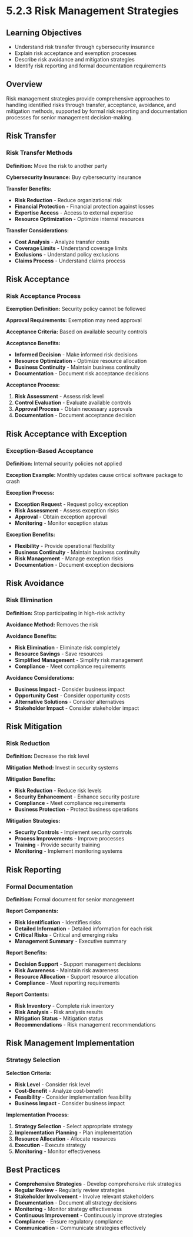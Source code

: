 # 5.2.3 Risk Management Strategies

## Learning Objectives
- Understand risk transfer through cybersecurity insurance
- Explain risk acceptance and exemption processes
- Describe risk avoidance and mitigation strategies
- Identify risk reporting and formal documentation requirements

## Overview
Risk management strategies provide comprehensive approaches to handling identified risks through transfer, acceptance, avoidance, and mitigation methods, supported by formal risk reporting and documentation processes for senior management decision-making.

## Risk Transfer

### Risk Transfer Methods
**Definition:** Move the risk to another party

**Cybersecurity Insurance:** Buy cybersecurity insurance

**Transfer Benefits:**
- **Risk Reduction** - Reduce organizational risk
- **Financial Protection** - Financial protection against losses
- **Expertise Access** - Access to external expertise
- **Resource Optimization** - Optimize internal resources

**Transfer Considerations:**
- **Cost Analysis** - Analyze transfer costs
- **Coverage Limits** - Understand coverage limits
- **Exclusions** - Understand policy exclusions
- **Claims Process** - Understand claims process

## Risk Acceptance

### Risk Acceptance Process
**Exemption Definition:** Security policy cannot be followed

**Approval Requirements:** Exemption may need approval

**Acceptance Criteria:** Based on available security controls

**Acceptance Benefits:**
- **Informed Decision** - Make informed risk decisions
- **Resource Optimization** - Optimize resource allocation
- **Business Continuity** - Maintain business continuity
- **Documentation** - Document risk acceptance decisions

**Acceptance Process:**
1. **Risk Assessment** - Assess risk level
2. **Control Evaluation** - Evaluate available controls
3. **Approval Process** - Obtain necessary approvals
4. **Documentation** - Document acceptance decision

## Risk Acceptance with Exception

### Exception-Based Acceptance
**Definition:** Internal security policies not applied

**Exception Example:** Monthly updates cause critical software package to crash

**Exception Process:**
- **Exception Request** - Request policy exception
- **Risk Assessment** - Assess exception risks
- **Approval** - Obtain exception approval
- **Monitoring** - Monitor exception status

**Exception Benefits:**
- **Flexibility** - Provide operational flexibility
- **Business Continuity** - Maintain business continuity
- **Risk Management** - Manage exception risks
- **Documentation** - Document exception decisions

## Risk Avoidance

### Risk Elimination
**Definition:** Stop participating in high-risk activity

**Avoidance Method:** Removes the risk

**Avoidance Benefits:**
- **Risk Elimination** - Eliminate risk completely
- **Resource Savings** - Save resources
- **Simplified Management** - Simplify risk management
- **Compliance** - Meet compliance requirements

**Avoidance Considerations:**
- **Business Impact** - Consider business impact
- **Opportunity Cost** - Consider opportunity costs
- **Alternative Solutions** - Consider alternatives
- **Stakeholder Impact** - Consider stakeholder impact

## Risk Mitigation

### Risk Reduction
**Definition:** Decrease the risk level

**Mitigation Method:** Invest in security systems

**Mitigation Benefits:**
- **Risk Reduction** - Reduce risk levels
- **Security Enhancement** - Enhance security posture
- **Compliance** - Meet compliance requirements
- **Business Protection** - Protect business operations

**Mitigation Strategies:**
- **Security Controls** - Implement security controls
- **Process Improvements** - Improve processes
- **Training** - Provide security training
- **Monitoring** - Implement monitoring systems

## Risk Reporting

### Formal Documentation
**Definition:** Formal document for senior management

**Report Components:**
- **Risk Identification** - Identifies risks
- **Detailed Information** - Detailed information for each risk
- **Critical Risks** - Critical and emerging risks
- **Management Summary** - Executive summary

**Report Benefits:**
- **Decision Support** - Support management decisions
- **Risk Awareness** - Maintain risk awareness
- **Resource Allocation** - Support resource allocation
- **Compliance** - Meet reporting requirements

**Report Contents:**
- **Risk Inventory** - Complete risk inventory
- **Risk Analysis** - Risk analysis results
- **Mitigation Status** - Mitigation status
- **Recommendations** - Risk management recommendations

## Risk Management Implementation

### Strategy Selection
**Selection Criteria:**
- **Risk Level** - Consider risk level
- **Cost-Benefit** - Analyze cost-benefit
- **Feasibility** - Consider implementation feasibility
- **Business Impact** - Consider business impact

**Implementation Process:**
1. **Strategy Selection** - Select appropriate strategy
2. **Implementation Planning** - Plan implementation
3. **Resource Allocation** - Allocate resources
4. **Execution** - Execute strategy
5. **Monitoring** - Monitor effectiveness

## Best Practices
- **Comprehensive Strategies** - Develop comprehensive risk strategies
- **Regular Review** - Regularly review strategies
- **Stakeholder Involvement** - Involve relevant stakeholders
- **Documentation** - Document all strategy decisions
- **Monitoring** - Monitor strategy effectiveness
- **Continuous Improvement** - Continuously improve strategies
- **Compliance** - Ensure regulatory compliance
- **Communication** - Communicate strategies effectively